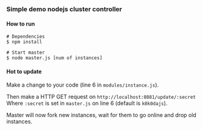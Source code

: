 ### Simple demo nodejs cluster controller

#### How to run
```
# Dependencies
$ npm install

# Start master
$ node master.js [num of instances]
```

#### Hot to update

Make a change to your code (line 6 in `modules/instance.js`).

Then make a HTTP GET request on `http://localhost:8081/update/:secret`
Where `:secret` is set in `master.js` on line 6 (default is `k0k0dajs`).

Master will now fork new instances, wait for them to go online and drop
old instances.